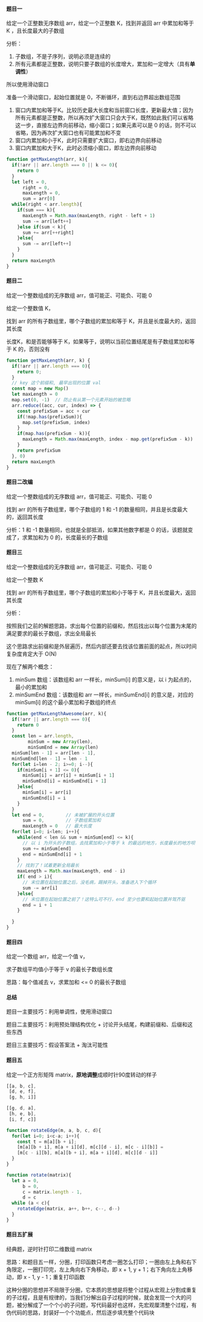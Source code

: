 #### 题目一

给定一个正整数无序数组 arr，给定一个正整数 K，找到并返回 arr 中累加和等于 K ，且长度最大的子数组 



分析：

1. 子数组，不是子序列，说明必须是连续的
2. 所有元素都是正整数，说明只要子数组的长度增大，累加和一定增大（具有**单调性**）

所以使用滑动窗口

准备一个滑动窗口，起始位置就是 0，不断循环，直到右边界超出数组范围

1. 窗口内累加和等于K。比较历史最大长度和当前窗口长度，更新最大值；因为所有元素都是正整数，所以再次扩大窗口只会大于K，既然如此我们可以省略这一步，直接左边界向前移动，缩小窗口；如果元素可以是 0 的话，则不可以省略，因为再次扩大窗口也有可能累加和不变
2. 窗口内累加和小于K，此时只需要扩大窗口，即右边界向前移动
3. 窗口内累加和大于K，此时必须缩小窗口，即左边界向前移动

```javascript
function getMaxLength(arr, k){
  if(!arr || arr.length === 0 || k <= 0){
    return 0
  }
  let left = 0,
      right = 0,
      maxLength = 0,
      sum = arr[0]
  while(right < arr.length){
    if(sum === k){
      maxLength = Math.max(maxLength, right - left + 1)
      sum -= arr[left++]
    }else if(sum < k){
      sum += arr[++right]
    }else{
      sum -= arr[left++]
    }
  }
  return maxLength
}
```



#### 题目二

给定一个整数组成的无序数组 arr，值可能正、可能负、可能 0

给定一个整数值 K，

找到 arr 的所有子数组里，哪个子数组的累加和等于 K，并且是长度最大的，返回其长度



长度K，和是否能够等于 K，如果等于，说明以当前位置结尾是有子数组累加和等于 K 的，否则没有



```javascript
function getMaxLength(arr, k) {
  if(!arr || arr.length === 0){
    return 0;
  }
  // key 这个前缀和, 最早出现的位置 val
  const map = new Map()
  let maxLength = 0
  map.set(0, -1)  // 防止有从第一个元素开始的被忽略
  arr.reduce((acc, cur, index) => {
    const prefixSum = acc + cur
    if(!map.has(prefixSum)){
      map.set(prefixSum, index)
    }
    if(map.has(prefixSum - k)){
      maxLength = Math.max(maxLength, index - map.get(prefixSum - k))
    }
    return prefixSum
  }, 0)
  return maxLength
}
```



#### 题目二改编

给定一个整数组成的无序数组 arr，值可能正、可能负、可能 0

找到 arr 的所有子数组里，哪个子数组的 1 和 -1 的数量相同，并且是长度最大的，返回其长度



分析：1 和 -1 数量相同，也就是全部抵消，如果其他数字都是 0 的话，该题就变成了，求累加和为 0 的，长度最长的子数组



#### 题目三

给定一个整数组成的无序数组 arr，值可能正、可能负、可能 0

给定一个整数 K

找到 arr 的所有子数组里，哪个子数组的累加和小于等于 K，并且长度最大，返回其长度



分析：

按照我们之前的解题思路，求出每个位置的前缀和，然后找出以每个位置为末尾的满足要求的最长子数组，求出全局最长

这个思路求出前缀和是外层遍历，然后内部还要去找该位置前面的起点，所以时间复杂度肯定大于 O(N)



现在了解两个概念：

1. minSum 数组：该数组和 arr 一样长，minSum[i] 的意义是，以 i 为起点的，最小的累加和
2. minSumEnd 数组：该数组和 arr 一样长，minSumEnd[i] 的意义是，对应的 minSum[i] 的这个最小累加和子数组的终点

```javascript
function getMaxLengthAwesome(arr, k){
  if(!arr || arr.length === 0){
    return 0
  }
  const len = arr.length,
        minSum = new Array(len),
        minSumEnd = new Array(len)
  minSum[len - 1] = arr[len - 1],
  minSumEnd[len - 1] = len - 1
  for(let i=len - 2; i>=0; i--){
    if(minSum[i + 1] <= 0){
      minSum[i] = arr[i] + minSum[i + 1]
      minSumEnd[i] = minSumEnd[i + 1]
    }else{
      minSum[i] = arr[i]
      minSumEnd[i] = i
    }
  }
  let end = 0,        // 未被扩展的开头位置
      sum = 0,        // 子数组累加和
      maxLength = 0   // 最大长度
  for(let i=0; i<len; i++){
    while(end < len && sum + minSum[end] <= k){
      // 以 i 为开头的子数组，去找累加和小于等于 k 的最远的地方，长度最长的地方呗
      sum += minSum[end]
      end = minSumEnd[i] + 1
    }
    // 找到了！试着更新全局最长
    maxLength = Math.max(maxLength, end - i)
    if( end > i){
      // 末位置在起始位置之后，没毛病，踢掉开头，准备进入下个循环
      sum -= arr[i]
    }else{
      // 末位置在起始位置之前了！这特么可不行，end 至少也要和起始位置并驾齐驱
      end = i + 1
    }
    
  }
}
```



#### 题目四

给定一个数组 arr，给定一个值 v，

求子数组平均值小于等于 v 的最长子数组长度



思路：每个值减去 v，求累加和 <= 0 的最长子数组



#### 总结

题目一主要技巧：利用单调性，使用滑动窗口

题目二主要技巧：利用预处理结构优化 + 讨论开头结尾，构建前缀和、后缀和这些东西

题目三主要技巧：假设答案法 + 淘汰可能性



#### 题目五

给定一个正方形矩阵 matrix，**原地调整**成顺时针90度转动的样子

```javascript
[[a, b, c],
 [d, e, f],
 [g, h, i]]

[[g, d, a],
 [h, e, b],
 [i, f, c]]
```

 

```javascript
function rotateEdge(m, a, b, c, d){
  for(let i=0; i<c-a; i++){
    const t = m[a][b + i];
    [m[a][b + i], m[a + i][d], m[c][d - i], m[c - i][b]] =
    [m[c - i][b], m[a][b + i], m[a + i][d], m[c][d - i]]
  }
}

function rotate(matrix){
  let a = 0,
      b = 0,
      c = matrix.length - 1,
      d = c
  while (a < c){
    rotateEdge(matrix, a++, b++, c--, d--)
  }
}
```



#### 题目五扩展

经典题，逆时针打印二维数组 matrix

思路：和题目五一样，分圈，打印函数只考虑一圈怎么打印；一圈由左上角和右下角限定，一圈打印完，左上角向右下角移动，即 x + 1, y + 1；右下角向左上角移动，即 x - 1, y - 1；重复打印函数



这种分圈的思想并不局限于分圈，它本质的思想是将整个过程从宏观上分割成重复的子过程，且是有规律的，当我们分解出自子过程的时候，就会发现一个大的问题，被分解成了一个个小的子问题，写代码最好也这样，先宏观厘清整个过程，有伪代码的思路，封装好一个个功能点，然后逐步填充整个代码块